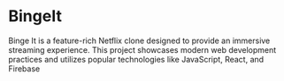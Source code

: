 # BingeIt
Binge It is a feature-rich Netflix clone designed to provide an immersive streaming experience. This project showcases modern web development practices and utilizes popular technologies like JavaScript, React, and Firebase
